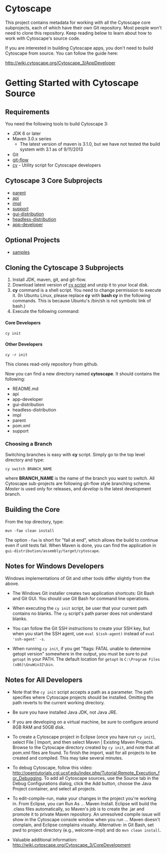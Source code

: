 Cytoscape
=========

This project contains metadata for working with all the Cytoscape core subprojects, each of which have their own Git repository.  Most people won't need to clone this repository.  Keep reading below to learn about how to work with Cytoscape's source code.

If you are interested in building Cytoscape apps, you don't need to build Cytoscape from source.  You can follow the guide here:

http://wiki.cytoscape.org/Cytoscape_3/AppDeveloper


# Getting Started with Cytoscape Source

## Requirements

You need the following tools to build Cytoscape 3:

* JDK 6 or later
* Maven 3.0.x series
    * The latest version of maven is 3.1.0, but we have not tested the build system with 3.1 as of 9/11/2013
* Git
* [git-flow](https://github.com/nvie/gitflow)
* [cy](https://github.com/cytoscape/cytoscape-scripts/releases/tag/1.2.0) - Utility script for Cytoscape developers

## Cytoscape 3 Core Subprojects
* [parent](https://github.com/cytoscape/cytoscape-parent)
* [api](https://github.com/cytoscape/cytoscape-api)
* [impl](https://github.com/cytoscape/cytoscape-impl)
* [support](https://github.com/cytoscape/cytoscape-support)
* [gui-distribution](https://github.com/cytoscape/cytoscape-gui-distribution)
* [headless-distribution](https://github.com/cytoscape/cytoscape-headless-distribution)
* [app-developer](https://github.com/cytoscape/cytoscape-app-developers)

## Optional Projects
* [samples](https://github.com/cytoscape/cytoscape-samples)

## Cloning the Cytoscape 3 Subprojects

1. Install JDK, maven, git, and git-flow.
1. Download latest version of [cy script](https://github.com/cytoscape/cytoscape-scripts/releases/) and unzip it to your local disk.
1. **cy** command is a shell script.  You need to change permission to execute it. (In Ubuntu Linux, please replace **cy** with **bash cy** in the following commands. This is because Ubuntu's /bin/sh is not symbolic link of bash.)
1. Execute the following command:

#### Core Developers

```
cy init
```

#### Other Developers

```
cy -r init
```

This clones read-only repository from github.


Now you can find a new directory named **cytoscape**.  It should contains the following:


- README.md
- api
- app-developer
- gui-distribution
- headless-distribution
- impl
- parent
- pom.xml
- support


### Choosing a Branch
Switching branches is easy with **cy** script.  Simply go to the top level directory and type:

```
cy switch BRANCH_NAME
```

where **BRANCH_NAME** is the name of the branch you want to switch.  All Cytoscape sub-projects are following git-flow style branching scheme.  *Master* is used only for releases, and *develop* is the latest development branch.

## Building the Core
From the top directory, type:
```
mvn -fae clean install
```

The option `-fae` is short for "fail at end", which allows the build to continue even if unit tests fail.  When Maven
is done, you can find the application in `gui-distribution/assembly/target/cytoscape`.


## Notes for Windows Developers
Windows implementations of Git and other tools differ slightly from the above.

* The Windows Git installer creates two application shortcuts: Git Bash and Git GUI. You should use Git Bash for command line operations.
 
* When executing the `cy init` script, be user that your current path contains no blanks. The `cy` script's path parser does not understand blanks.

* You can follow the Git SSH instructions to create your SSH key, but when you start the SSH agent, use `eval $(ssh-agent)` instead of `eval 'ssh-agent' -s`.

* When running `cy init`, if you get "flags: FATAL unable to determine getopt version" somewhere in the output, you must be sure to put `getopt` in your PATH. The default location for `getopt` is `C:\Program Files (x86)\GnuWin32\bin`.

## Notes for All Developers

* Note that the `cy init` script accepts a path as a parameter. The path specifies where Cytoscape projects should be installed. Omitting the path reverts to the current working directory.

* Be sure you have installed Java JDK, not Java JRE.

* If you are developing on a virtual machine, be sure to configure around 8GB RAM and 50GB disk.

* To create a Cytoscape project in Eclipse (once you have run `cy init`), select File | Import, and then select Maven | Existing Maven Projects. Browse to the Cytoscape directory created by `cy init`, and note that all pom.xml files are found. To finish the import, wait for all projects to be created and compiled. This may take several minutes.

* To debug Cytoscape, follow this video: http://opentutorials.cgl.ucsf.edu/index.php/Tutorial:Remote_Execution_for_Debugging. To add all Cytoscape sources, use the Source tab in the Debug Configurations dialog, click the Add button, choose the Java Project container, and select all projects.

* To edit-compile-run, make your changes in the project you're working in. From Eclipse, you can Run As ... Maven Install. Eclipse will build the .class files automatically, so Maven's job is to create the .jar and promote it to private Maven repository. An unresolved compile issue will show in the Cytoscape console window when you run ... Maven doesn't complain, and Eclipse complains visually. Alternative: in Git Bash, set pwd to project directory (e.g., welcome-impl) and do `mvn clean install`.

* Valuable additional information: http://wiki.cytoscape.org/Cytoscape_3/CoreDevelopment


